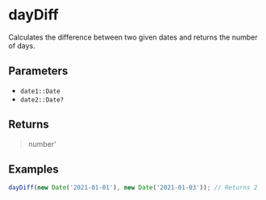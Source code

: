 # dayDiff <Lang js />

Calculates the difference between two given dates and returns the number of days.

## Parameters

- `date1::Date`
- `date2::Date?`

## Returns

> number'

## Examples

```javascript
dayDiff(new Date('2021-01-01'), new Date('2021-01-03')); // Returns 2
```

